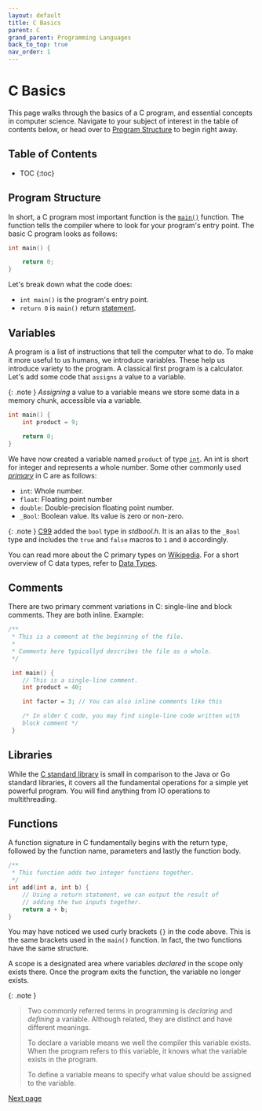 ```yaml
---
layout: default
title: C Basics
parent: C
grand_parent: Programming Languages
back_to_top: true
nav_order: 1
---
```


# C Basics
This page walks through the basics of a C program, and essential concepts in computer science. Navigate to your subject of interest in the table of contents below, or head over to [Program Structure](#program-structure) to begin right away.

## Table of Contents
- TOC
{:toc}

## Program Structure
In short, a C program most important function is the [`main()`](https://en.cppreference.com/w/c/language/main_function) function. The function tells the compiler where to look for your program's entry point. The basic C program looks as follows:

```c
int main() {

    return 0;
}
```

Let's break down what the code does:
- `int main()` is the program's entry point.
- `return 0` is `main()` return [statement](https://www.w3schools.com/c/c_statements.php).

## Variables
A program is a list of instructions that tell the computer what to do. To make it more useful to us humans, we introduce variables. These help us introduce variety to the program. A classical first program is a calculator. Let's add some code that `assigns` a value to a variable.

{: .note }
*Assigning* a value to a variable means we store some data in a memory chunk, accessible via a variable.

```c
int main() {
    int product = 9;

    return 0;
}
```

We have now created a variable named `product` of type [`int`](https://en.wikipedia.org/wiki/C_data_types). An int is short for integer and represents a whole number. Some other commonly used [*primary*](https://en.wikipedia.org/wiki/C_data_types) in C are as follows:
- `int`: Whole number.
- `float`: Floating point number
- `double`: Double-precision floating point number.
- `_Bool`: Boolean value. Its value is zero or non-zero.

{: .note }
[C99](https://en.wikipedia.org/wiki/C99) added the `bool` type in *stdbool.h*. It is an alias to the `_Bool` type and includes the `true` and `false` macros to `1` and `0` accordingly.

You can read more about the C primary types on [Wikipedia](https://en.wikipedia.org/wiki/C_data_types). For a short overview of C data types, refer to [Data Types](./data_types.html).

## Comments
There are two primary comment variations in C: single-line and block comments. They are both inline. Example:

```c
/**
 * This is a comment at the beginning of the file.
 *
 * Comments here typicallyd describes the file as a whole.
 */

 int main() {
    // This is a single-line comment.
    int product = 40;

    int factor = 3; // You can also inline comments like this

    /* In older C code, you may find single-line code written with
    block comment */
 }
```

## Libraries
While the [C standard library](https://en.wikipedia.org/wiki/C_standard_library) is small in comparison to the Java or Go standard libraries, it covers all the fundamental operations for a simple yet powerful program. You will find anything from IO operations to multithreading.

## Functions
A function signature in C fundamentally begins with the return type, followed by the function name, parameters and lastly the function body.

```c
/**
 * This function adds two integer functions together.
 */
int add(int a, int b) {
    // Using a return statement, we can output the result of
    // adding the two inputs together.
    return a + b;
}
```

You may have noticed we used curly brackets `{}` in the code above. This is the same brackets used in the `main()` function. In fact, the two functions have the same structure.

A scope is a designated area where variables *declared* in the scope only exists there. Once the program exits the function, the variable no longer exists. 

{: .note }
>Two commonly referred terms in programming is *declaring* and *defining* a variable. Although related, they are distinct and have different meanings.
>
>To declare a variable means we well the compiler this variable exists. When the program refers to this variable, it knows what the variable exists in the program.
>
>To define a variable means to specify what value should be assigned to the variable.

[Next page](./02_data_structures.html)